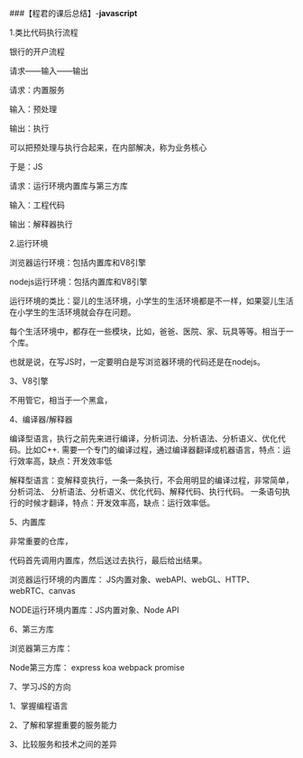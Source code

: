 ﻿
###【程君的课后总结】-**javascript**


1.类比代码执行流程

   银行的开户流程

   请求——输入——输出

   请求：内置服务

   输入：预处理

   输出：执行

   可以把预处理与执行合起来，在内部解决，称为业务核心
  
  于是：JS

  请求：运行环境内置库与第三方库

  输入：工程代码

  输出：解释器执行


2.运行环境

  浏览器运行环境：包括内置库和V8引擎

  nodejs运行环境：包括内置库和V8引擎

  运行环境的类比：婴儿的生活环境，小学生的生活环境都是不一样，如果婴儿生活在小学生的生活环境就会存在问题。

  每个生活环境中，都存在一些模块，比如，爸爸、医院、家、玩具等等。相当于一个库。

   也就是说，在写JS时，一定要明白是写浏览器环境的代码还是在nodejs。
     

3、V8引擎

   不用管它，相当于一个黑盒，

4、编译器/解释器

   编译型语言，执行之前先来进行编译，分析词法、分析语法、分析语义、优化代码。比如C++.
             需要一个专门的编译过程，通过编译器翻译成机器语言，特点：运行效率高，缺点：开发效率低

   解释型语言：变解释变执行，一条一条执行，不会用明显的编译过程，非常简单，分析词法、           分析语法、分析语义、优化代码、解释代码、执行代码。
             一条语句执行的时候才翻译，特点：开发效率高，缺点：运行效率低。

5、内置库
   
   非常重要的仓库，

   代码首先调用内置库，然后送过去执行，最后给出结果。

   浏览器运行环境的内置库： JS内置对象、webAPI、webGL、HTTP、webRTC、canvas

   NODE运行环境内置库：JS内置对象、Node API 

6、第三方库
   
   浏览器第三方库：

   Node第三方库： express koa webpack promise 


7、学习JS的方向
 
     
   1、掌握编程语言
 
   2、了解和掌握重要的服务能力
    
   3、比较服务和技术之间的差异


